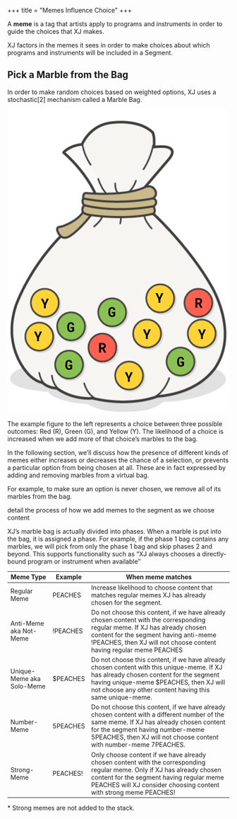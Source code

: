 +++
title = "Memes Influence Choice"
+++


A **meme** is a tag that artists apply to programs and instruments in order to guide the choices that XJ makes.

XJ factors in the memes it sees in order to make choices about which programs and instruments will be included in a Segment.



## Pick a Marble from the Bag

In order to make random choices based on weighted options,
XJ uses a stochastic[2] mechanism called a Marble Bag.

![Pick a Marble from the Bag](pick-a-marble-from-the-bag.png)


The example figure to the left represents a choice between three possible outcomes: Red (R), Green (G), and Yellow (Y). The likelihood of a choice is increased when we add more of that choice’s marbles to the bag.


In the following section, we’ll discuss how the presence of different kinds of memes either increases or decreases the chance of a selection, or prevents a particular option from being chosen at all. These are in fact expressed by adding and removing marbles from a virtual bag.


For example, to make sure an option is never chosen,
we remove all of its marbles from the bag.


detail the process of how we add memes to the segment as we choose content

XJ’s marble bag is actually divided into phases. When a marble is put into the bag, it is assigned a phase.  For example, if the phase 1 bag contains any marbles, we will pick from only the phase 1 bag and skip phases 2 and beyond. This supports functionality such as “XJ always chooses a directly-bound program or instrument when available”  

| Meme Type | Example | When meme matches |
|-----------|---------|-------------------|
|Regular Meme|PEACHES|Increase likelihood to choose content that matches regular memes XJ has already chosen for the segment.|
|Anti-Meme aka Not-Meme|!PEACHES|Do not choose this content, if we have already chosen content with the corresponding regular meme.  If XJ has already chosen content for the segment having anti-meme !PEACHES, then XJ will not choose content having regular meme PEACHES|
Unique-Meme aka Solo-Meme|$PEACHES|Do not choose this content, if we have already chosen content with this unique-meme. If XJ has already chosen content for the segment having unique-meme $PEACHES, then XJ will not choose any other content having this same unique-meme.|
|Number-Meme|5PEACHES|Do not choose this content, if we have already chosen content with a different number of the same meme. If XJ has already chosen content for the segment having number-meme 5PEACHES, then XJ will not choose content with number-meme 7PEACHES.|
|Strong-Meme|PEACHES!|Only choose content if we have already chosen content with the corresponding regular meme.   Only if XJ has already chosen content for the segment having regular meme PEACHES will XJ consider choosing content with strong meme PEACHES!|

\* Strong memes are not added to the stack.